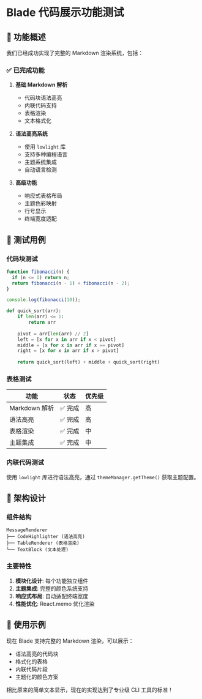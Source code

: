 # Blade 代码展示功能测试

## 🎯 功能概述

我们已经成功实现了完整的 Markdown 渲染系统，包括：

### ✅ 已完成功能

1. **基础 Markdown 解析**
   - 代码块语法高亮
   - 内联代码支持
   - 表格渲染
   - 文本格式化

2. **语法高亮系统**
   - 使用 `lowlight` 库
   - 支持多种编程语言
   - 主题系统集成
   - 自动语言检测

3. **高级功能**
   - 响应式表格布局
   - 主题色彩映射
   - 行号显示
   - 终端宽度适配

## 🧪 测试用例

### 代码块测试

```javascript
function fibonacci(n) {
  if (n <= 1) return n;
  return fibonacci(n - 1) + fibonacci(n - 2);
}

console.log(fibonacci(10));
```

```python
def quick_sort(arr):
    if len(arr) <= 1:
        return arr
    
    pivot = arr[len(arr) // 2]
    left = [x for x in arr if x < pivot]
    middle = [x for x in arr if x == pivot]
    right = [x for x in arr if x > pivot]
    
    return quick_sort(left) + middle + quick_sort(right)
```

### 表格测试

| 功能 | 状态 | 优先级 |
|------|------|--------|
| Markdown 解析 | ✅ 完成 | 高 |
| 语法高亮 | ✅ 完成 | 高 |
| 表格渲染 | ✅ 完成 | 中 |
| 主题集成 | ✅ 完成 | 中 |

### 内联代码测试

使用 `lowlight` 库进行语法高亮，通过 `themeManager.getTheme()` 获取主题配置。

## 🎨 架构设计

### 组件结构

```
MessageRenderer
├── CodeHighlighter (语法高亮)
├── TableRenderer (表格渲染)
└── TextBlock (文本处理)
```

### 主要特性

1. **模块化设计**: 每个功能独立组件
2. **主题集成**: 完整的颜色系统支持
3. **响应式布局**: 自动适配终端宽度
4. **性能优化**: React.memo 优化渲染

## 🚀 使用示例

现在 Blade 支持完整的 Markdown 渲染，可以展示：

- 语法高亮的代码块
- 格式化的表格
- 内联代码片段
- 主题化的颜色方案

相比原来的简单文本显示，现在的实现达到了专业级 CLI 工具的标准！